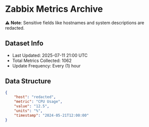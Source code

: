 # Zabbix Metrics Archive

⚠️ **Note**: Sensitive fields like hostnames and system descriptions are redacted.

## Dataset Info
- Last Updated: 2025-07-11 21:00 UTC
- Total Metrics Collected: 1062
- Update Frequency: Every (1) hour

## Data Structure
```json
{
    "host": "redacted",
    "metric": "CPU Usage",
    "value": "12.5",
    "units": "%",
    "timestamp": "2024-05-21T12:00:00"
}
```
